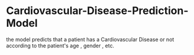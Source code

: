# Cardiovascular-Disease-Prediction-Model
the model predicts  that a patient has a Cardiovascular Disease or not according to the patient's age , gender , etc.
